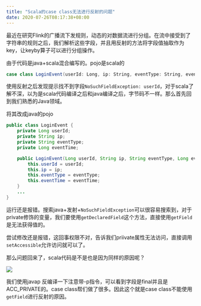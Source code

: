 ```yaml
---
title: "Scala的case class无法进行反射的问题"
date: 2020-07-26T08:17:38+08:00
---
```


最近在研究Flink的广播流下发规则，动态的对数据流进行分组。在流中接受到了字符串的规则之后，我们解析这些字段，并且用反射的方法将字段值抽取作为key，让keyby算子可以进行分组操作。

由于代码是java+scala混合编写的。pojo是scala的

```scala
case class LoginEvent(userId: Long, ip: String, eventType: String, eventTime: Long)
```



使用反射之后发现提示找不到字段`NoSuchFieldException: userId`，对于scala了解不深，以为是scala代码编译之后和java编译之后，字节码不一样。那么首先回到我们熟悉的Java领域。

将其改成java的pojo

```java
public class LoginEvent {
    private Long userId;
    private String ip;
    private String eventType;
    private Long eventTime;

    public LoginEvent(Long userId, String ip, String eventType, Long eventTime) {
        this.userId = userId;
        this.ip = ip;
        this.eventType = eventType;
        this.eventTime = eventTime;
    }
    ...
}    
```

运行还是报错。搜索java+发射+`NoSuchFieldException`可以很容易搜索到，对于private修饰的变量，我们要使用`getDeclaredField`这个方法，直接使用`getField`是无法获得值的。

尝试修改还是报错，这回事权限不对，告诉我们priivate属性无法访问，直接调用`setAccessible`允许访问就可以了。

那么问题回来了，scala代码是不是也是因为同样的原因呢？

![](img.0xaa.top/20200726085911.png)

我们使用javap 反编译一下注意带-p指令，可以看到字段是final并且是ACC_PRIVATE的。case class帮们做了很多。因此这个就是case class不能使用`getField`进行反射的原因。
